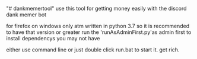 "# dankmemertool" 
use this tool for getting money easily with the discord dank memer bot

for firefox on windows only atm
written in python 3.7 so it is recommended to have that version or greater
run the 'runAsAdminFirst.py'as admin first to install dependencys you may not have 

either use command line or just double click run.bat to start it. get rich.
